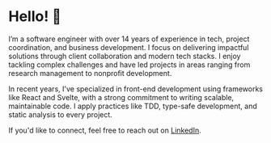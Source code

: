 # Hello! 👋

I’m a software engineer with over 14 years of experience in tech, project coordination, and business development. I focus on delivering impactful solutions through client collaboration and modern tech stacks. I enjoy tackling complex challenges and have led projects in areas ranging from research management to nonprofit development.

In recent years, I've specialized in front-end development using frameworks like React and Svelte, with a strong commitment to writing scalable, maintainable code. I apply practices like TDD, type-safe development, and static analysis to every project.

If you'd like to connect, feel free to reach out on [LinkedIn](https://www.linkedin.com/in/m-kupiec/).
